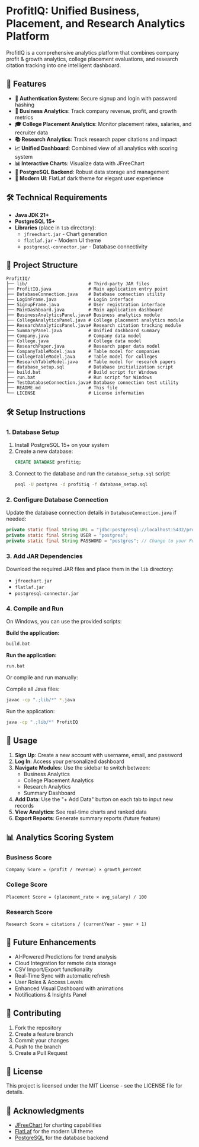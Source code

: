 # ProfitIQ: Unified Business, Placement, and Research Analytics Platform

ProfitIQ is a comprehensive analytics platform that combines company profit & growth analytics, college placement evaluations, and research citation tracking into one intelligent dashboard.

## 🚀 Features

- **🔐 Authentication System**: Secure signup and login with password hashing
- **🧮 Business Analytics**: Track company revenue, profit, and growth metrics
- **🎓 College Placement Analytics**: Monitor placement rates, salaries, and recruiter data
- **📚 Research Analytics**: Track research paper citations and impact
- **📈 Unified Dashboard**: Combined view of all analytics with scoring system
- **📊 Interactive Charts**: Visualize data with JFreeChart
- **💾 PostgreSQL Backend**: Robust data storage and management
- **🎨 Modern UI**: FlatLaf dark theme for elegant user experience

## 🛠️ Technical Requirements

- **Java JDK 21+**
- **PostgreSQL 15+**
- **Libraries** (place in `lib` directory):
  - `jfreechart.jar` - Chart generation
  - `flatlaf.jar` - Modern UI theme
  - `postgresql-connector.jar` - Database connectivity

## 📁 Project Structure

```
ProfitIQ/
├── lib/                       # Third-party JAR files
├── ProfitIQ.java              # Main application entry point
├── DatabaseConnection.java    # Database connection utility
├── LoginFrame.java            # Login interface
├── SignupFrame.java           # User registration interface
├── MainDashboard.java         # Main application dashboard
├── BusinessAnalyticsPanel.java# Business analytics module
├── CollegeAnalyticsPanel.java # College placement analytics module
├── ResearchAnalyticsPanel.java# Research citation tracking module
├── SummaryPanel.java          # Unified dashboard summary
├── Company.java               # Company data model
├── College.java               # College data model
├── ResearchPaper.java         # Research paper data model
├── CompanyTableModel.java     # Table model for companies
├── CollegeTableModel.java     # Table model for colleges
├── ResearchTableModel.java    # Table model for research papers
├── database_setup.sql         # Database initialization script
├── build.bat                  # Build script for Windows
├── run.bat                    # Run script for Windows
├── TestDatabaseConnection.java# Database connection test utility
├── README.md                  # This file
└── LICENSE                    # License information
```

## 🛠️ Setup Instructions

### 1. Database Setup

1. Install PostgreSQL 15+ on your system
2. Create a new database:
   ```sql
   CREATE DATABASE profitiq;
   ```
3. Connect to the database and run the `database_setup.sql` script:
   ```bash
   psql -U postgres -d profitiq -f database_setup.sql
   ```

### 2. Configure Database Connection

Update the database connection details in `DatabaseConnection.java` if needed:
```java
private static final String URL = "jdbc:postgresql://localhost:5432/profitiq";
private static final String USER = "postgres";
private static final String PASSWORD = "postgres"; // Change to your PostgreSQL password
```

### 3. Add JAR Dependencies

Download the required JAR files and place them in the `lib` directory:
- `jfreechart.jar`
- `flatlaf.jar`
- `postgresql-connector.jar`

### 4. Compile and Run

On Windows, you can use the provided scripts:

**Build the application:**
```bash
build.bat
```

**Run the application:**
```bash
run.bat
```

Or compile and run manually:

Compile all Java files:
```bash
javac -cp ".;lib/*" *.java
```

Run the application:
```bash
java -cp ".;lib/*" ProfitIQ
```

## 🎯 Usage

1. **Sign Up**: Create a new account with username, email, and password
2. **Log In**: Access your personalized dashboard
3. **Navigate Modules**: Use the sidebar to switch between:
   - Business Analytics
   - College Placement Analytics
   - Research Analytics
   - Summary Dashboard
4. **Add Data**: Use the "+ Add Data" button on each tab to input new records
5. **View Analytics**: See real-time charts and ranked data
6. **Export Reports**: Generate summary reports (future feature)

## 📊 Analytics Scoring System

### Business Score
```
Company Score = (profit / revenue) × growth_percent
```

### College Score
```
Placement Score = (placement_rate × avg_salary) / 100
```

### Research Score
```
Research Score = citations / (currentYear - year + 1)
```

## 🌟 Future Enhancements

- AI-Powered Predictions for trend analysis
- Cloud Integration for remote data storage
- CSV Import/Export functionality
- Real-Time Sync with automatic refresh
- User Roles & Access Levels
- Enhanced Visual Dashboard with animations
- Notifications & Insights Panel

## 🤝 Contributing

1. Fork the repository
2. Create a feature branch
3. Commit your changes
4. Push to the branch
5. Create a Pull Request

## 📄 License

This project is licensed under the MIT License - see the LICENSE file for details.

## 🙏 Acknowledgments

- [JFreeChart](https://www.jfree.org/jfreechart/) for charting capabilities
- [FlatLaf](https://github.com/JFormDesigner/FlatLaf) for the modern UI theme
- [PostgreSQL](https://www.postgresql.org/) for the database backend